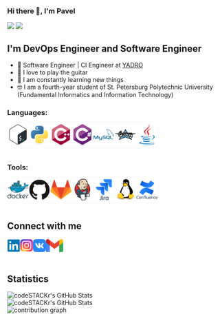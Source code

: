 ### Hi there 👋, I'm Pavel

![](https://komarev.com/ghpvc/?username=paveldat)
![](https://img.shields.io/github/followers/paveldat?label=Followers&style=social)

## I'm DevOps Engineer and Software Engineer
- 💼 Software Engineer | CI Engineer at [YADRO](https://yadro.com/ru)
- 🎉 I love to play the guitar
- 🥅 I am constantly learning new things
- 🤓 I am a fourth-year student of St. Petersburg Polytechnic University (Fundamental Informatics and Information Technology)

### Languages:
<img align="left" alt="Bash" width="50px" src="https://github.com/paveldat/paveldat/blob/main/img/bash.svg" />
<img align="left" alt="Python" width="50px" src="https://github.com/paveldat/paveldat/blob/main/img/python.svg" />
<img align="left" alt="C++" width="50px" src="https://github.com/paveldat/paveldat/blob/main/img/c%2B%2B.svg" />
<img align="left" alt="C#" width="50px" src="https://github.com/paveldat/paveldat/blob/main/img/c%23.svg" />
<img align="left" alt="MySQL" width="50px" src="https://github.com/paveldat/paveldat/blob/main/img/mysql.svg" />
<img align="left" alt="Groovy" width="50px" src="https://github.com/paveldat/paveldat/blob/main/img/groovy.svg" />
<img align="left" alt="Java" width="50px" src="https://github.com/paveldat/paveldat/blob/main/img/java.svg" />


<br />
<br />
<br />
<br />

### Tools:
<img align="left" alt="Docker" width="50px" src="https://github.com/paveldat/paveldat/blob/main/img/docker.svg" />
<img align="left" alt="Github" width="50px" src="https://github.com/paveldat/paveldat/blob/main/img/github.svg" />
<img align="left" alt="Gitlab" width="50px" src="https://github.com/paveldat/paveldat/blob/main/img/gitlab.svg" />
<img align="left" alt="Jenkins" width="50px" src="https://github.com/paveldat/paveldat/blob/main/img/jenkins.svg" />
<img align="left" alt="Jira" width="50px" src="https://github.com/paveldat/paveldat/blob/main/img/jira.svg" />
<img align="left" alt="Linux" width="50px" src="https://github.com/paveldat/paveldat/blob/main/img/linux.svg" />
<img align="left" alt="Confluence" width="50px" src="https://github.com/paveldat/paveldat/blob/main/img/confluence.svg" />

<br /> 
<br /> 
<br />
<br />

## Connect with me
[<img align="left" alt="Linkedin" width="30px" src="https://github.com/paveldat/paveldat/blob/main/img/linkedin.svg" />][linkedin]
[<img align="left" alt="Instagram" width="30px" src="https://github.com/paveldat/paveldat/blob/main/img/instagram.svg" />][instagram]
[<img align="left" alt="VK" width="30px" src="https://github.com/paveldat/paveldat/blob/main/img/vk.svg" />][vk]
[<img align="left" alt="Gmail" width="40px" src="https://github.com/paveldat/paveldat/blob/main/img/gmail1.svg" />][gmail]

<br>
<br>
<br>

## Statistics
<img align="left" alt="codeSTACKr's GitHub Stats" src="https://github-readme-stats.vercel.app/api/top-langs/?username=paveldat&langs_count=8&layout=compact&theme=nord&hide_border=true" />
<br>
<img align="left" alt="codeSTACKr's GitHub Stats" src="https://github-readme-stats.vercel.app/api?username=paveldat&show_icons=true&theme=nord&hide_border=true" />
<br>
<img align="left" alt="contribution graph" src="https://activity-graph.herokuapp.com/graph?username=paveldat&theme=nord&hide_border=true">

[linkedin]: https://www.linkedin.com/in/pavel-dat-11699420b/
[instagram]: https://www.instagram.com/pasha_dats/
[vk]: https://vk.com/pashkadats
[gmail]: mailto:dats.pavel1999@gmail.com

